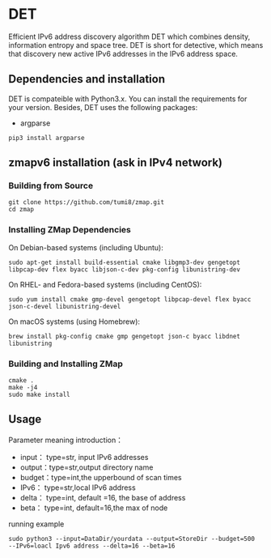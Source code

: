 # DET
Efficient IPv6 address discovery algorithm DET which combines density, information entropy and space tree.  DET is short for detective, which means that  discovery new active IPv6 addresses  in the IPv6 address space.

## Dependencies and installation
DET is compateible with Python3.x. You can install the requirements for your version. Besides, DET uses the following packages:
 
* argparse
```
pip3 install argparse
```

## zmapv6 installation (ask in IPv4 network)

###  Building from Source

```
git clone https://github.com/tumi8/zmap.git
cd zmap
```
### Installing ZMap Dependencies

On Debian-based systems (including Ubuntu):
```
sudo apt-get install build-essential cmake libgmp3-dev gengetopt libpcap-dev flex byacc libjson-c-dev pkg-config libunistring-dev
```

On RHEL- and Fedora-based systems (including CentOS):
```
sudo yum install cmake gmp-devel gengetopt libpcap-devel flex byacc json-c-devel libunistring-devel
```

On macOS systems (using Homebrew):
```
brew install pkg-config cmake gmp gengetopt json-c byacc libdnet libunistring
```

### Building and Installing ZMap

```
cmake .
make -j4
sudo make install
```

## Usage
Parameter meaning introduction：
* input： type=str, input IPv6 addresses
* output：type=str,output directory name
* budget：type=int,the upperbound of scan times
* IPv6：   type=str,local IPv6 address
* delta：  type=int, default =16, the base of address
* beta：   type=int, default=16,the max of node

running example
```
sudo python3 --input=DataDir/yourdata --output=StoreDir --budget=500  --IPv6=loacl Ipv6 address --delta=16 --beta=16
```







